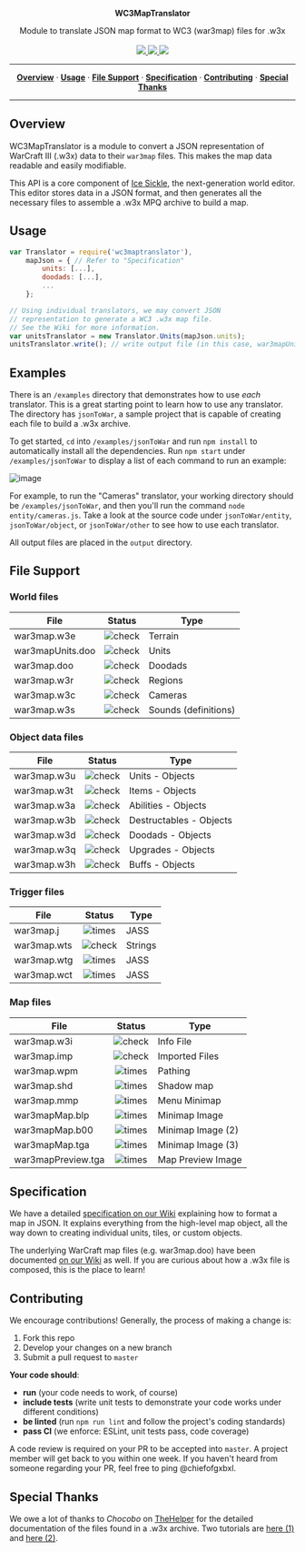 <p align='center'>
  <b>WC3MapTranslator</b>
</p>
<p align='center'>
  Module to translate JSON map format to WC3 (war3map) files for .w3x<br/><br/>

  <a href='https://www.npmjs.com/package/wc3maptranslator'>
    <img src='https://img.shields.io/npm/dt/wc3maptranslator.svg?style=flat-square'/>
  </a>

  <a href='https://codeclimate.com/github/ChiefOfGxBxL/WC3MapTranslator'>
    <img src='https://api.codeclimate.com/v1/badges/065fcb3a010c892f3813/maintainability'/>
  </a>

  <a href='https://opensource.org/licenses/MIT'>
    <img src='https://img.shields.io/badge/license-MIT-blue.svg?style=flat-square'/>
  </a>
</p>

<hr/>
<p align='center'>
  <a href="#overview"><strong>Overview</strong></a> &middot;
  <a href="#usage"><strong>Usage</strong></a> &middot;
  <a href="#file-support"><strong>File Support</strong></a> &middot;
  <a href="#specification"><strong>Specification</strong></a> &middot;
  <a href="#contributing"><strong>Contributing</strong></a> &middot;
  <a href="#special-thanks"><strong>Special Thanks</strong></a>
</p>
<hr/>

## Overview
WC3MapTranslator is a module to convert a JSON representation of WarCraft III (.w3x) data to their `war3map` files. This makes the map data readable and easily modifiable.

This API is a core component of [Ice Sickle](https://github.com/ChiefOfGxBxL/Ice-Sickle), the next-generation world editor. This editor stores data in a JSON format, and then generates all the necessary files to assemble a .w3x MPQ archive to build a map.

## Usage
```js
var Translator = require('wc3maptranslator'),
    mapJson = { // Refer to "Specification"
        units: [...],
        doodads: [...],
        ...
    };

// Using individual translators, we may convert JSON
// representation to generate a WC3 .w3x map file.
// See the Wiki for more information.
var unitsTranslator = new Translator.Units(mapJson.units);
unitsTranslator.write(); // write output file (in this case, war3mapUnits.doo)
```

## Examples
There is an `/examples` directory that demonstrates how to use *each* translator. This is a great starting point to learn how to use any translator. The directory has `jsonToWar`, a sample project that is capable of creating each file to build a .w3x archive.

To get started, `cd` into `/examples/jsonToWar` and run `npm install` to automatically install all the dependencies. Run `npm start` under `/examples/jsonToWar` to display a list of each command to run an example:

![image](https://user-images.githubusercontent.com/4079034/39087050-a4b26b96-4568-11e8-9387-2fd1ee012736.png)

For example, to run the "Cameras" translator, your working directory should be `/examples/jsonToWar`, and then you'll run the command `node entity/cameras.js`. Take a look at the source code under `jsonToWar/entity`, `jsonToWar/object`, or `jsonToWar/other` to see how to use each translator.

All output files are placed in the `output` directory.

## File Support

### World files

| File              | Status      | Type          |
|-------------------|:-----------:|---------------|
| war3map.w3e       |  ![check](https://cloud.githubusercontent.com/assets/4079034/25298706/7a881946-26c5-11e7-896b-402f60a0f059.png)   | Terrain                 |
| war3mapUnits.doo  |  ![check](https://cloud.githubusercontent.com/assets/4079034/25298706/7a881946-26c5-11e7-896b-402f60a0f059.png)   | Units                   |
| war3map.doo       |  ![check](https://cloud.githubusercontent.com/assets/4079034/25298706/7a881946-26c5-11e7-896b-402f60a0f059.png)   | Doodads                 |
| war3map.w3r       |  ![check](https://cloud.githubusercontent.com/assets/4079034/25298706/7a881946-26c5-11e7-896b-402f60a0f059.png)   | Regions                 |
| war3map.w3c       |  ![check](https://cloud.githubusercontent.com/assets/4079034/25298706/7a881946-26c5-11e7-896b-402f60a0f059.png)   | Cameras                 |
| war3map.w3s       |  ![check](https://cloud.githubusercontent.com/assets/4079034/25298706/7a881946-26c5-11e7-896b-402f60a0f059.png)   | Sounds (definitions)    |

### Object data files

| File            | Status      | Type          |
|-----------------|:-----------:|---------------|
| war3map.w3u     |  ![check](https://cloud.githubusercontent.com/assets/4079034/25298706/7a881946-26c5-11e7-896b-402f60a0f059.png)   | Units - Objects         |
| war3map.w3t     |  ![check](https://cloud.githubusercontent.com/assets/4079034/25298706/7a881946-26c5-11e7-896b-402f60a0f059.png)   | Items - Objects         |
| war3map.w3a     |  ![check](https://cloud.githubusercontent.com/assets/4079034/25298706/7a881946-26c5-11e7-896b-402f60a0f059.png)   | Abilities - Objects     |
| war3map.w3b     |  ![check](https://cloud.githubusercontent.com/assets/4079034/25298706/7a881946-26c5-11e7-896b-402f60a0f059.png)   | Destructables - Objects |
| war3map.w3d     |  ![check](https://cloud.githubusercontent.com/assets/4079034/25298706/7a881946-26c5-11e7-896b-402f60a0f059.png)   | Doodads - Objects       |
| war3map.w3q     |  ![check](https://cloud.githubusercontent.com/assets/4079034/25298706/7a881946-26c5-11e7-896b-402f60a0f059.png)   | Upgrades - Objects      |
| war3map.w3h     |  ![check](https://cloud.githubusercontent.com/assets/4079034/25298706/7a881946-26c5-11e7-896b-402f60a0f059.png)   | Buffs - Objects         |

### Trigger files

| File            | Status      | Type          |
|-----------------|:-----------:|---------------|
| war3map.j       |  ![times](https://cloud.githubusercontent.com/assets/4079034/25298707/7a883642-26c5-11e7-841c-cd3eb1425461.png)   | JASS                    |
| war3map.wts     |  ![check](https://cloud.githubusercontent.com/assets/4079034/25298706/7a881946-26c5-11e7-896b-402f60a0f059.png)   | Strings                 |
| war3map.wtg     |  ![times](https://cloud.githubusercontent.com/assets/4079034/25298707/7a883642-26c5-11e7-841c-cd3eb1425461.png)   | JASS                    |
| war3map.wct     |  ![times](https://cloud.githubusercontent.com/assets/4079034/25298707/7a883642-26c5-11e7-841c-cd3eb1425461.png)   | JASS                    |


### Map files

| File               | Status      | Type          |
|--------------------|:-----------:|---------------|
| war3map.w3i        |  ![check](https://cloud.githubusercontent.com/assets/4079034/25298706/7a881946-26c5-11e7-896b-402f60a0f059.png)   | Info File               |
| war3map.imp        |  ![check](https://cloud.githubusercontent.com/assets/4079034/25298706/7a881946-26c5-11e7-896b-402f60a0f059.png)   | Imported Files          |
| war3map.wpm        |  ![times](https://cloud.githubusercontent.com/assets/4079034/25298707/7a883642-26c5-11e7-841c-cd3eb1425461.png)   | Pathing                 |
| war3map.shd        |  ![times](https://cloud.githubusercontent.com/assets/4079034/25298707/7a883642-26c5-11e7-841c-cd3eb1425461.png)   | Shadow map              |
| war3map.mmp        |  ![times](https://cloud.githubusercontent.com/assets/4079034/25298707/7a883642-26c5-11e7-841c-cd3eb1425461.png)   | Menu Minimap            |
| war3mapMap.blp     |  ![times](https://cloud.githubusercontent.com/assets/4079034/25298707/7a883642-26c5-11e7-841c-cd3eb1425461.png)   | Minimap Image           |
| war3mapMap.b00     |  ![times](https://cloud.githubusercontent.com/assets/4079034/25298707/7a883642-26c5-11e7-841c-cd3eb1425461.png)   | Minimap Image (2)       |
| war3mapMap.tga     |  ![times](https://cloud.githubusercontent.com/assets/4079034/25298707/7a883642-26c5-11e7-841c-cd3eb1425461.png)   | Minimap Image (3)       |
| war3mapPreview.tga |  ![times](https://cloud.githubusercontent.com/assets/4079034/25298707/7a883642-26c5-11e7-841c-cd3eb1425461.png)   | Map Preview Image       |

## Specification
We have a detailed [specification on our Wiki](https://github.com/ChiefOfGxBxL/WC3MapTranslator/wiki) explaining how to format a map in JSON. It explains everything from the high-level map object, all the way down to creating individual units, tiles, or custom objects.

The underlying WarCraft map files (e.g. war3map.doo) have been documented [on our Wiki](https://github.com/ChiefOfGxBxL/WC3MapTranslator/wiki) as well. If you are curious about how a .w3x file is composed, this is the place to learn!

## Contributing
We encourage contributions! Generally, the process of making a change is:
1. Fork this repo
2. Develop your changes on a new branch
3. Submit a pull request to `master`

**Your code should**:
 * **run** (your code needs to work, of course)
 * **include tests** (write unit tests to demonstrate your code works under different conditions)
 * **be linted** (run `npm run lint` and follow the project's coding standards)
 * **pass CI** (we enforce: ESLint, unit tests pass, code coverage)

A code review is required on your PR to be accepted into `master`. A project member will get back to you within one week. If you haven't heard from someone regarding your PR, feel free to ping @chiefofgxbxl.

## Special Thanks
We owe a lot of thanks to *Chocobo* on [TheHelper](http://www.thehelper.net/) for the detailed documentation of the files found in a .w3x archive. Two tutorials are [here (1)](http://www.thehelper.net/threads/guide-explanation-of-w3m-and-w3x-files.35292/) and [here (2)](http://world-editor-tutorials.thehelper.net/cat_usersubmit.php?view=42787).

